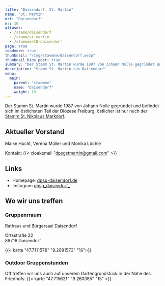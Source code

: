 ```yaml
---
title: "Daisendorf, St. Martin"
name: "St. Martin"
ort: "Daisendorf"
nr: 10
aliases:
  - /stamm/daisendorf
  - /stamm/st-martin
  - /staemme/10-daisendorf
page: true
readmore: true
thumbnail: "/img/staemme/daisendorf.webp"
thumbnail_hide_post: true
summary: "Der Stamm St. Martin wurde 1987 von Johann Nolle gegründet und befindet sich im östlichsten Teil der Diözese Freiburg, östlicher ist nur noch der Stamm St. Nikolaus Markdorf"
description: "Stamm St. Martin aus Daisendorf"
menu:
  main:
    parent: "staemme"
    name: "Daisendorf"
    weight: 10
---
```


Der Stamm St. Martin wurde 1987 von Johann Nolle gegründet und befindet sich im östlichsten Teil der Diözese Freiburg, östlicher ist nur noch der [Stamm St. Nikolaus Markdorf](/stamm/markdorf).

## Aktueller Vorstand

Maike Hucht, Verena Müller und Monika Löchle 

Kontakt: {{< cloakemail "dpsgstmartin@gmail.com" >}}

## Links

* Homepage: [dpsg-daisendorf.de](http://dpsg-daisendorf.de)
* Instagram [dpsg_daisendorf_](https://www.instagram.com/dpsg_daisendorf_/)

## Wo wir uns treffen

### Gruppenrraum

Rathaus und Bürgersaal Daisendorf

Ortsstraße 22   
88718 Daisendorf

{{< karte "47.7111578" "9.2691573" "16">}}

### Outdoor Gruppenstunden

Oft treffen wir uns auch auf unserem Gartengrundstück in der Nähe des Friedhofs:
{{< karte "47.715621" "9.260385" "15" >}}


